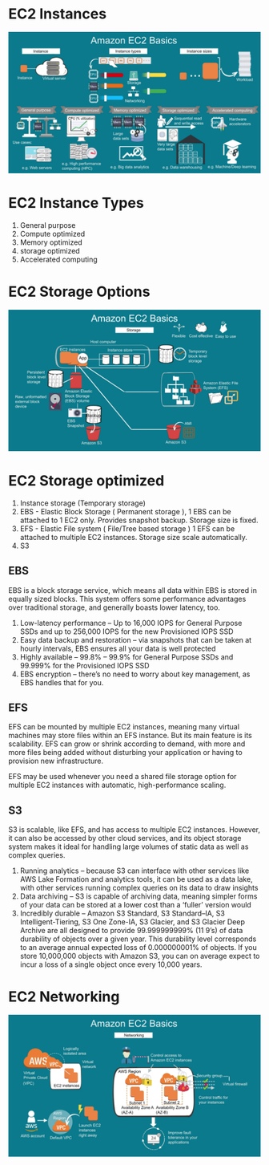 # EC2 Instances

![ec2](images/ec2.JPG)

# EC2 Instance Types

1. General purpose
2. Compute optimized
3. Memory optimized
4. storage optimized
5. Accelerated computing

# EC2 Storage Options

![ec2 Storage](images/ec2_storage.JPG)

# EC2 Storage optimized

1. Instance storage (Temporary storage)
2. EBS - Elastic Block Storage ( Permanent storage ), 1 EBS can be attached to 1 EC2 only. Provides snapshot backup. Storage size is fixed.
3. EFS - Elastic File system ( File/Tree based storage ) 1 EFS can be attached to multiple EC2 instances. Storage size scale automatically.
4. S3

## EBS
EBS is a block storage service, which means all data within EBS is stored in equally sized blocks. This system offers some performance advantages over traditional storage, and generally boasts lower latency, too.

1. Low-latency performance – Up to 16,000 IOPS for General Purpose SSDs and up to 256,000 IOPS for the new Provisioned IOPS SSD
2. Easy data backup and restoration – via snapshots that can be taken at hourly intervals, EBS ensures all your data is well protected
3. Highly available – 99.8% – 99.9% for General Purpose SSDs and 99.999% for the Provisioned IOPS SSD
4. EBS encryption – there’s no need to worry about key management, as EBS handles that for you.

## EFS

EFS can be mounted by multiple EC2 instances, meaning many virtual machines may store files within an EFS instance. 
But its main feature is its scalability. EFS can grow or shrink according to demand, with more and more files being added without disturbing your application or having to provision new infrastructure.

EFS may be used whenever you need a shared file storage option for multiple EC2 instances with automatic, high-performance scaling. 

## S3

S3 is scalable, like EFS, and has access to multiple EC2 instances. However, it can also be accessed by other cloud services, and its object storage system makes it ideal for handling large volumes of static data as well as complex queries.

1. Running analytics – because S3 can interface with other services like AWS Lake Formation and analytics tools, it can be used as a data lake, with other services running complex queries on its data to draw insights
2. Data archiving – S3 is capable of archiving data, meaning simpler forms of your data can be stored at a lower cost than a ‘fuller’ version would
3. Incredibly durable – Amazon S3 Standard, S3 Standard–IA, S3 Intelligent-Tiering, S3 One Zone-IA, S3 Glacier, and S3 Glacier Deep Archive are all designed to provide 99.999999999% (11 9’s) of data durability of objects over a given year. This durability level corresponds to an average annual expected loss of 0.000000001% of objects. If you store 10,000,000 objects with Amazon S3, you can on average expect to incur a loss of a single object once every 10,000 years.


# EC2 Networking

![ec2 Networking](images/ec2_networking.JPG)
